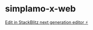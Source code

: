 # simplamo-x-web

[Edit in StackBlitz next generation editor ⚡️](https://stackblitz.com/~/github.com/thanhtungdp/simplamo-x-web)